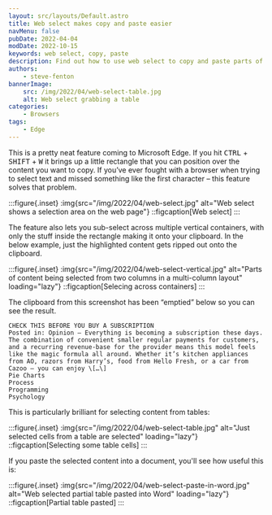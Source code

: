 ```yaml
---
layout: src/layouts/Default.astro
title: Web select makes copy and paste easier
navMenu: false
pubDate: 2022-04-04
modDate: 2022-10-15
keywords: web select, copy, paste
description: Find out how to use web select to copy and paste parts of a web page.
authors:
    - steve-fenton
bannerImage:
    src: /img/2022/04/web-select-table.jpg
    alt: Web select grabbing a table
categories:
    - Browsers
tags:
    - Edge
---
```


This is a pretty neat feature coming to Microsoft Edge. If you hit <kbd>CTRL</kbd> + <kbd>SHIFT</kbd> + <kbd>W</kbd> it brings up a little rectangle that you can position over the content you want to copy. If you’ve ever fought with a browser when trying to select text and missed something like the first character – this feature solves that problem.

:::figure{.inset}
:img{src="/img/2022/04/web-select.jpg" alt="Web select shows a selection area on the web page"}
::figcaption[Web select]
:::

The feature also lets you sub-select across multiple vertical containers, with only the stuff inside the rectangle making it onto your clipboard. In the below example, just the highlighted content gets ripped out onto the clipboard.

:::figure{.inset}
:img{src="/img/2022/04/web-select-vertical.jpg" alt="Parts of content being selected from two columns in a multi-column layout" loading="lazy"}
::figcaption[Selecing across containers]
:::

The clipboard from this screenshot has been “emptied” below so you can see the result.

```
CHECK THIS BEFORE YOU BUY A SUBSCRIPTION  
Posted in: Opinion – Everything is becoming a subscription these days. The combination of convenient smaller regular payments for customers, and a recurring revenue-base for the provider means this model feels like the magic formula all around. Whether it’s kitchen appliances from AO, razors from Harry’s, food from Hello Fresh, or a car from Cazoo – you can enjoy \[…\]  
Pie Charts  
Process  
Programming  
Psychology
```

This is particularly brilliant for selecting content from tables:

:::figure{.inset}
:img{src="/img/2022/04/web-select-table.jpg" alt="Just selected cells from a table are selected" loading="lazy"}
::figcaption[Selecting some table cells]
:::

If you paste the selected content into a document, you'll see how useful this is:

:::figure{.inset}
:img{src="/img/2022/04/web-select-paste-in-word.jpg" alt="Web selected partial table pasted into Word" loading="lazy"}
::figcaption[Partial table pasted]
:::